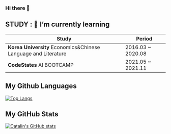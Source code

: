 ### Hi there 👋

<!--
**eunjeongpak/eunjeongpak** is a ✨ _special_ ✨ repository because its `README.md` (this file) appears on your GitHub profile.

Here are some ideas to get you started:

- 🔭 I’m currently working on ...
- 
- 👯 I’m looking to collaborate on ...
- 🤔 I’m looking for help with ...
- 💬 Ask me about ...
- 📫 How to reach me: ...
- 😄 Pronouns: ...
- ⚡ Fun fact: ...
-->

## STUDY : 🌱 I’m currently learning
| Study | Period |
| ------ | ------ |
|****Korea University**** Economics&Chinese Language and Literature|2016.03 ~ 2020.08|
|****CodeStates**** AI BOOTCAMP|2021.05 ~ 2021.11|


## My Github Languages
[![Top Langs](https://github-readme-stats.vercel.app/api/top-langs/?username=eunjeongpak&theme=radical)](https://github.com/anuraghazra/github-readme-stats)


## My GitHub Stats 
[![Catalin's GitHub stats](https://github-readme-stats.vercel.app/api?username=eunjeongpak&theme=radical)](https://github.com/anuraghazra/github-readme-stats)

